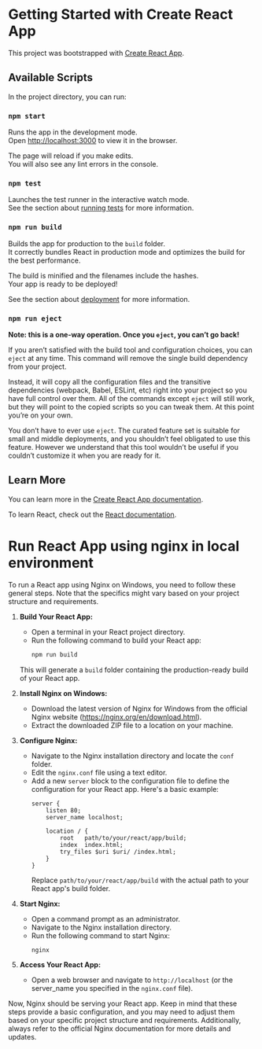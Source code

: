 # Getting Started with Create React App

This project was bootstrapped with [Create React App](https://github.com/facebook/create-react-app).

## Available Scripts

In the project directory, you can run:

### `npm start`

Runs the app in the development mode.\
Open [http://localhost:3000](http://localhost:3000) to view it in the browser.

The page will reload if you make edits.\
You will also see any lint errors in the console.

### `npm test`

Launches the test runner in the interactive watch mode.\
See the section about [running tests](https://facebook.github.io/create-react-app/docs/running-tests) for more information.

### `npm run build`

Builds the app for production to the `build` folder.\
It correctly bundles React in production mode and optimizes the build for the best performance.

The build is minified and the filenames include the hashes.\
Your app is ready to be deployed!

See the section about [deployment](https://facebook.github.io/create-react-app/docs/deployment) for more information.

### `npm run eject`

**Note: this is a one-way operation. Once you `eject`, you can’t go back!**

If you aren’t satisfied with the build tool and configuration choices, you can `eject` at any time. This command will remove the single build dependency from your project.

Instead, it will copy all the configuration files and the transitive dependencies (webpack, Babel, ESLint, etc) right into your project so you have full control over them. All of the commands except `eject` will still work, but they will point to the copied scripts so you can tweak them. At this point you’re on your own.

You don’t have to ever use `eject`. The curated feature set is suitable for small and middle deployments, and you shouldn’t feel obligated to use this feature. However we understand that this tool wouldn’t be useful if you couldn’t customize it when you are ready for it.

## Learn More

You can learn more in the [Create React App documentation](https://facebook.github.io/create-react-app/docs/getting-started).

To learn React, check out the [React documentation](https://reactjs.org/).

# Run React App using nginx in local environment

To run a React app using Nginx on Windows, you need to follow these general steps. Note that the specifics might vary based on your project structure and requirements.

1. **Build Your React App:**
   - Open a terminal in your React project directory.
   - Run the following command to build your React app:
     ```bash
     npm run build
     ```
   This will generate a `build` folder containing the production-ready build of your React app.

2. **Install Nginx on Windows:**
   - Download the latest version of Nginx for Windows from the official Nginx website (https://nginx.org/en/download.html).
   - Extract the downloaded ZIP file to a location on your machine.

3. **Configure Nginx:**
   - Navigate to the Nginx installation directory and locate the `conf` folder.
   - Edit the `nginx.conf` file using a text editor.
   - Add a new `server` block to the configuration file to define the configuration for your React app. Here's a basic example:
     ```nginx
     server {
         listen 80;
         server_name localhost;

         location / {
             root   path/to/your/react/app/build;
             index  index.html;
             try_files $uri $uri/ /index.html;
         }
     }
     ```
     Replace `path/to/your/react/app/build` with the actual path to your React app's build folder.

4. **Start Nginx:**
   - Open a command prompt as an administrator.
   - Navigate to the Nginx installation directory.
   - Run the following command to start Nginx:
     ```bash
     nginx
     ```

5. **Access Your React App:**
   - Open a web browser and navigate to `http://localhost` (or the server_name you specified in the `nginx.conf` file).

Now, Nginx should be serving your React app. Keep in mind that these steps provide a basic configuration, and you may need to adjust them based on your specific project structure and requirements. Additionally, always refer to the official Nginx documentation for more details and updates.
